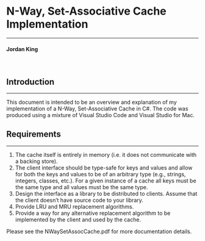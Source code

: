 # N-Way, Set-Associative Cache Implementation
***
#### Jordan King  
&nbsp;

## Introduction
***
This document is intended to be an overview and explanation of my implementation of a N-Way, Set-Associative Cache in C\#. The code was produced using a mixture of Visual Studio Code and Visual Studio for Mac.

## Requirements
***
1. The cache itself is entirely in memory (i.e.  it does not communicate with a backing store).
2.  The client interface should be type-safe for keys and values and allow for both the keys and values to be of an arbitrary type (e.g., strings, integers, classes, etc.). For a given instance of a cache all keys must be the same type and all values must be the same type.
3. Design  the  interface  as  a  library  to  be  distributed  to  clients.   Assume  that  the  client doesn’t have source code to your library.
4. Provide LRU and MRU replacement algorithms.
5. Provide a way for any alternative replacement algorithm to be implemented by the client and used by the cache.

Please see the NWaySetAssocCache.pdf for more documentation details.